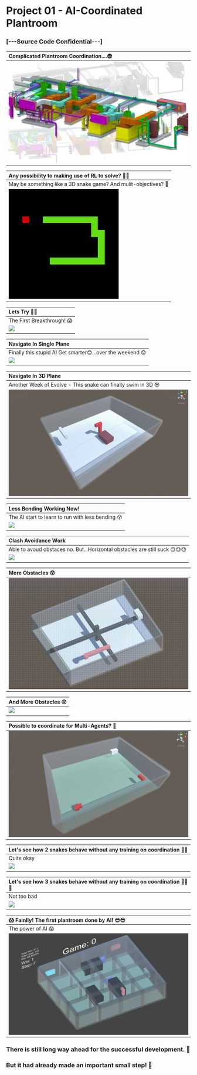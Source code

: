  # Project 01 - AI-Coordinated Plantroom
 ### [---Source Code Confidential---]


| Complicated Plantroom Coordination....:fearful:|
| :------------------ |
|![](GIF/0-Complicated_Plantroom.jpg)|


| Any possibility to making use of RL to solve? :thinking::thinking: |
| :------------------ |
| May be something like a 3D snake game? And mulit-objectives? :snake: |
|![](GIF/0-Snake_Game.gif)|

| Lets Try :eyes::eyes:|
| :------------------ |
| The First Breakthrough! :scream:|
|![](GIF/01-The_First_Breakthrough.gif)|


| Navigate In Single Plane |
| :------------------ | 
| Finally this stupid AI Get smarter:heart_eyes:...over the weekend :worried:|
|![](GIF/02-Navigate_In_Single_Plane.gif)|


| Navigate In 3D Plane |
| :------------------ | 
| Another Week of Evolve - This snake can finally swim in 3D :sunglasses: |
|![](GIF/03-Navigate_in_3D_plane.gif)|


| Less Bending Working Now! |
| :------------------ | 
| The AI start to learn to run with less bending :open_mouth:|
|![](GIF/04-Less_Bending_Work.gif)|


| Clash Avoidance Work |
| :------------------ | 
| Able to avoud obstaces no. But...Horizontal obstacles are still suck :sweat::sweat::sweat:|
|![](GIF/05-Clash_Avoidance_Work.gif)|


| More Obstacles :astonished:|
| :------------------ | 
|![](GIF/06-More_Obstacles.gif)|


| And More Obstacles :astonished:|
| :------------------ | 
|![](GIF/07-More_Obstacles.gif)|


| Possible to coordinate for Multi-Agents? :thinking:|
| :------------------ |
|![](GIF/08-Possible_for_multi_agents.gif)|


| Let's see how 2 snakes behave without any training on coordination :snake::snake: |
| :------------------ |
| Quite okay |
|![](GIF/09-2_snakes_untrained.gif)|

| Let's see how 3 snakes behave without any training on coordination :snake::snake::snake: |
| :------------------ |
| Not too bad |
|![](GIF/10-3_snakes_untrained.gif)|

| :scream: Fainlly! The first plantroom done by AI! :sunglasses::sunglasses:|
| :------------------ |
| The power of AI :scream: |
|![](GIF/11-First_Plantroom_Done_By_AI.gif)|


### There is still long way ahead for the successful development. :round_pushpin:
### But it had already made an important small step! :walking:

